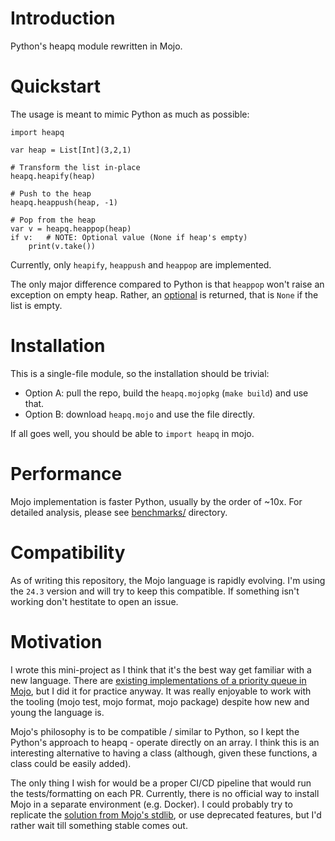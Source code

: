 # Introduction
Python's heapq module rewritten in Mojo.

# Quickstart
The usage is meant to mimic Python as much as possible:

```mojo
import heapq

var heap = List[Int](3,2,1)

# Transform the list in-place
heapq.heapify(heap)

# Push to the heap
heapq.heappush(heap, -1)

# Pop from the heap 
var v = heapq.heappop(heap)
if v:   # NOTE: Optional value (None if heap's empty)
    print(v.take())
```

Currently, only `heapify`, `heappush` and `heappop` are implemented.

The only major difference compared to Python is that `heappop` won't raise an exception on empty heap. Rather, an [optional](https://docs.modular.com/mojo/stdlib/collections/optional/) is returned, that is `None` if the list is empty.

# Installation
This is a single-file module, so the installation should be trivial:

* Option A: pull the repo, build the `heapq.mojopkg` (`make build`) and use that.
* Option B: download `heapq.mojo` and use the file directly.

If all goes well, you should be able to `import heapq` in mojo.

# Performance
Mojo implementation is faster Python, usually by the order of ~10x. For detailed analysis, please see [benchmarks/](benchmarks/) directory.

# Compatibility
As of writing this repository, the Mojo language is rapidly evolving. I'm using the `24.3` version and will try to keep this compatible. If something isn't working don't hestitate to open an issue.

# Motivation
I wrote this mini-project as I think that it's the best way get familiar with a new language. There are [existing implementations of a priority queue in Mojo](https://github.com/dimitrilw/toybox/blob/7d354dc53d435d58173e7c355882264d00478d06/toybox/heap.mojo#L10), but I did it for practice anyway. It was really enjoyable to work with the tooling (mojo test, mojo format, mojo package) despite how new and young the language is.

Mojo's philosophy is to be compatible / similar to Python, so I kept the Python's approach to heapq - operate directly on an array. I think this is an interesting alternative to having a class (although, given these functions, a class could be easily added).

The only thing I wish for would be a proper CI/CD pipeline that would run the tests/formatting on each PR. Currently, there is no official way to install Mojo in a separate environment (e.g. Docker). I could probably try to replicate the [solution from Mojo's stdlib](https://github.com/modularml/mojo/blob/bf73717d79fbb79b4b2bf586b3a40072308b6184/.github/workflows/examples.yml#L43-L48), or use deprecated features, but I'd rather wait till something stable comes out.
